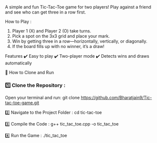 A simple and fun Tic-Tac-Toe game for two players! Play against a friend and see who can get three in a row first.

How to Play : 
1. Player 1 (X) and Player 2 (O) take turns.
2. Pick a spot on the 3x3 grid and place your mark.
3. Win by getting three in a row—horizontally, vertically, or diagonally.
4. If the board fills up with no winner, it’s a draw!

Features
✔️ Easy to play
✔️ Two-player mode
✔️ Detects wins and draws automatically

🚀 How to Clone and Run  

### 1️⃣ Clone the Repository : 
Open your terminal and run:  git clone <https://github.com/Bharatjain9/Tic-tac-toe-game.git>

2️⃣ Navigate to the Project Folder :
cd tic-tac-toe

3️⃣ Compile the Code :
g++ tic_tac_toe.cpp -o tic_tac_toe

4️⃣ Run the Game :
./tic_tac_toe
